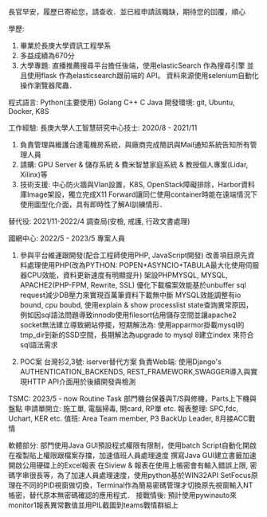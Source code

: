 長官早安，履歷已寄給您，請查收．並已經申請該職缺，期待您的回覆，順心


學歷:
1. 畢業於長庚大學資訊工程學系
2. 多益成績為670分
3. 大學專題: 直播推薦搜尋平台擔任後端，使用elasticSearch 作為搜尋引擎 並且使用flask 作為elasticsearch跟前端的 API。 資料來源使用selenium自動化操作瀏覽器爬蟲．

程式語言: Python(主要使用) Golang C++ C Java
開發環境: git, Ubuntu, Docker, K8S


工作經驗:
長庚大學人工智慧研究中心技士: 2020/8 - 2021/11
1. 負責管理與維護台達電機房系統，與廠商完成簡訊與Mail通知系統告知所有管理人員
2. 請購: GPU Server & 儲存系統 & 費米智慧家庭系統 & 教授個人專案(Lidar, Xilinx)等
4. 技術支援: 中心防火牆與Vlan設置，K8S, OpenStack障礙排除，Harbor資料庫Image架設，獨立完成X11 Forward讓同仁使用container時能在遠端情況下使用圖型化介面，具有即時性了解AI訓練情形．

替代役: 2021/11-2022/4
調查局(安檢, 戒護, 行政文書處理)

國網中心: 2022/5 - 2023/5
專案人員
1. 參與平台維運跟開發(配合工程師使用PHP, JavaScript開發)
   改善項目原先資料處理使用PHP(改為PYTHON: POPEN+ASYNCIO+TABULA最大化使用伺服器CPU效能，資料更新速度有明顯提升)
   架設PHPMYSQL, MYSQL, APACHE2(PHP-FPM, Rewrite, SSL)
   優化下載檔案效能基於unbuffer sql request減少DB壓力來實現百萬筆資料下載無中斷
   MYSQL效能調整有io bound, cpu boubd, 使用explain & show processlist state查詢異常原因，例如因sql語法問題導致innodb使用filesort佔用儲存空間並讓apache2 socket無法建立導致網站停擺，短期解法為: 使用apparmor掛載mysql的tmp_dir到新的SSD空間，長期解法為upgrade to mysql 8建立index 來符合sql語法需求

3. POC案
   台灣衫2,3號: iserver替代方案
   負責Web端: 使用Django's AUTHENTICATION_BACKENDS, REST_FRAMEWORK,SWAGGER導入與實現HTTP API介面用於後續開發與檢測

TSMC: 2023/5 - now
Routine Task
部門機台保養與T/S與修機，Parts上下機與盤點
申請單開立: 施工單, 電腦掃毒, 開card, RP單 etc.
報表整理: SPC,fdc, Uchart, KER etc.
值班: Area Team member, P3 BackUp Leader, 8月接ACC戰情

軟體部分: 
部門使用Java GUI預設程式權限有限制，使用batch Script自動化開啟在複製貼上權限跟檔案存擋，加速值班人員處理速度
撰寫Java GUI建立書籤加速開啟公用硬碟上的Excel報表
在Siview & 報表在使用上帳密會有輸入錯誤上限, 密碼字串很長等，為了加速人員處理速度，使用python基於WIN32API SetFocus原理在不同的PID視窗做切換，Terminal作為簡易密碼管理才切換原先視窗輸入NT帳密，替代原本無密碼確認的應用程式．
接戰情後: 預計使用pywinauto來monitor1報表異常數值並用PIL截圖到teams戰情群組上
